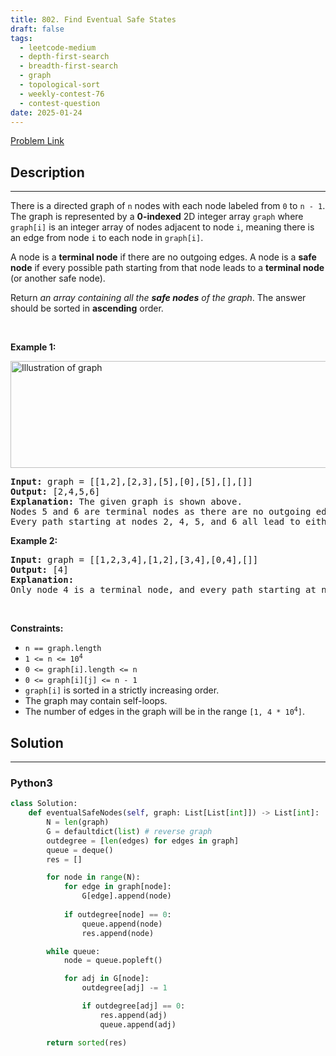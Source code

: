 ```yaml
---
title: 802. Find Eventual Safe States
draft: false
tags: 
  - leetcode-medium
  - depth-first-search
  - breadth-first-search
  - graph
  - topological-sort
  - weekly-contest-76
  - contest-question
date: 2025-01-24
---
```


[Problem Link](https://leetcode.com/problems/find-eventual-safe-states/)

## Description

---
<p>There is a directed graph of <code>n</code> nodes with each node labeled from <code>0</code> to <code>n - 1</code>. The graph is represented by a <strong>0-indexed</strong> 2D integer array <code>graph</code> where <code>graph[i]</code> is an integer array of nodes adjacent to node <code>i</code>, meaning there is an edge from node <code>i</code> to each node in <code>graph[i]</code>.</p>

<p>A node is a <strong>terminal node</strong> if there are no outgoing edges. A node is a <strong>safe node</strong> if every possible path starting from that node leads to a <strong>terminal node</strong> (or another safe node).</p>

<p>Return <em>an array containing all the <strong>safe nodes</strong> of the graph</em>. The answer should be sorted in <strong>ascending</strong> order.</p>

<p>&nbsp;</p>
<p><strong class="example">Example 1:</strong></p>
<img alt="Illustration of graph" src="https://s3-lc-upload.s3.amazonaws.com/uploads/2018/03/17/picture1.png" style="height: 171px; width: 600px;" />
<pre>
<strong>Input:</strong> graph = [[1,2],[2,3],[5],[0],[5],[],[]]
<strong>Output:</strong> [2,4,5,6]
<strong>Explanation:</strong> The given graph is shown above.
Nodes 5 and 6 are terminal nodes as there are no outgoing edges from either of them.
Every path starting at nodes 2, 4, 5, and 6 all lead to either node 5 or 6.</pre>

<p><strong class="example">Example 2:</strong></p>

<pre>
<strong>Input:</strong> graph = [[1,2,3,4],[1,2],[3,4],[0,4],[]]
<strong>Output:</strong> [4]
<strong>Explanation:</strong>
Only node 4 is a terminal node, and every path starting at node 4 leads to node 4.
</pre>

<p>&nbsp;</p>
<p><strong>Constraints:</strong></p>

<ul>
	<li><code>n == graph.length</code></li>
	<li><code>1 &lt;= n &lt;= 10<sup>4</sup></code></li>
	<li><code>0 &lt;= graph[i].length &lt;= n</code></li>
	<li><code>0 &lt;= graph[i][j] &lt;= n - 1</code></li>
	<li><code>graph[i]</code> is sorted in a strictly increasing order.</li>
	<li>The graph may contain self-loops.</li>
	<li>The number of edges in the graph will be in the range <code>[1, 4 * 10<sup>4</sup>]</code>.</li>
</ul>


## Solution

---
### Python3
``` py title='find-eventual-safe-states'
class Solution:
    def eventualSafeNodes(self, graph: List[List[int]]) -> List[int]:
        N = len(graph)
        G = defaultdict(list) # reverse graph
        outdegree = [len(edges) for edges in graph]
        queue = deque()
        res = []

        for node in range(N):
            for edge in graph[node]:
                G[edge].append(node)
            
            if outdegree[node] == 0:
                queue.append(node)
                res.append(node)

        while queue:
            node = queue.popleft()

            for adj in G[node]:
                outdegree[adj] -= 1

                if outdegree[adj] == 0:
                    res.append(adj)
                    queue.append(adj)

        return sorted(res)
```

